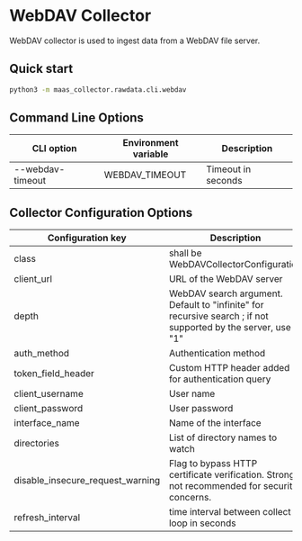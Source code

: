 # WebDAV Collector

WebDAV collector is used to ingest data from a WebDAV file server.

## Quick start

```bash
python3 -m maas_collector.rawdata.cli.webdav
```

## Command Line Options

| CLI option       | Environment variable | Description        |
| ---------------- | -------------------- | ------------------ |
| --webdav-timeout | WEBDAV_TIMEOUT       | Timeout in seconds |

## Collector Configuration Options

| Configuration key                | Description                                                                                                  |
| -------------------------------- | ------------------------------------------------------------------------------------------------------------ |
| class                            | shall be WebDAVCollectorConfiguration                                                                        |
| client_url                       | URL of the WebDAV server                                                                                     |
| depth                            | WebDAV search argument. Default to "infinite" for recursive search ; if not supported by the server, use "1" |
| auth_method                      | Authentication method                                                                                        |
| token_field_header               | Custom HTTP header added for authentication query                                                            |
| client_username                  | User name                                                                                                    |
| client_password                  | User password                                                                                                |
| interface_name                   | Name of the interface                                                                                        |
| directories                      | List of directory names to watch                                                                             |
| disable_insecure_request_warning | Flag to bypass HTTP certificate verification. Strongly not recommended for security concerns.                |
| refresh_interval                 | time interval between collect loop in seconds                                                                |
